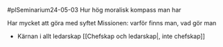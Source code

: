 #plSeminarium24-05-03
Hur hög moralisk kompass man har

Har mycket att göra med syftet
Missionen: varför finns man, vad gör man
- Kärnan i allt ledarskap [[Chefskap och ledarskap|, inte chefskap]]

